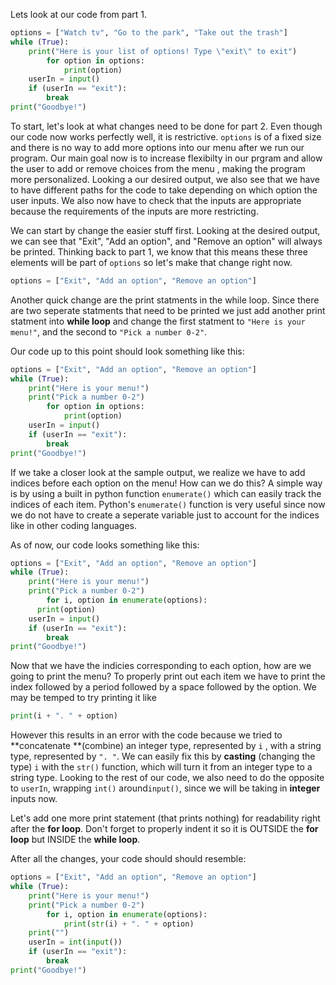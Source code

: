 <!--title={Flexible option printing}-->
<!--badges={Python: 10}-->
<!--concepts={User Input, Print Statements, Casting}-->

Lets look at our code from part 1.

```python
options = ["Watch tv", "Go to the park", "Take out the trash"]
while (True):
    print("Here is your list of options! Type \"exit\" to exit")
		for option in options:
    		print(option)
    userIn = input()
    if (userIn == "exit"):
        break
print("Goodbye!")
```

To start, let's look at what changes need to be done for part 2. Even though our code now works perfectly well, it is restrictive. `options` is of a fixed size and there is no way  to add more options into our menu after we run our program. Our main goal now is to increase flexibilty in our prgram and allow the user to add or remove choices from the menu , making the program more personalized. Looking a our desired output, we also see that we have to have different paths for the code to take depending on which option the user inputs. We also now have to check that the inputs are appropriate because the requirements of the inputs are more restricting.

We can start by change the easier stuff first. Looking at the desired output, we can see that "Exit", "Add an option", and "Remove an option" will always be printed. Thinking back to part 1, we know that this means these three elements will be part of `options` so let's make that change right now. 

```python
options = ["Exit", "Add an option", "Remove an option"]
```

Another quick change are the print statments in the while loop. Since there are two seperate statments that need to be printed we just add another print statment into **while loop** and change the first statment to `"Here is your menu!"`, and the second to `"Pick a number 0-2"`.

Our code up to this point should look something like this:

```python
options = ["Exit", "Add an option", "Remove an option"]
while (True):
    print("Here is your menu!")
    print("Pick a number 0-2")
		for option in options:
    		print(option)
    userIn = input()
    if (userIn == "exit"):
        break
print("Goodbye!")
```

If we take a closer look at the sample output, we realize we have to add indices before each option on the menu! How can we do this? A simple way is by using a built in python function `enumerate()` which can easily track the indices  of each item. Python's `enumerate()` function is very useful since now we do not have to create a seperate variable just to account for the indices like in other coding languages.  

As of now, our code looks something like this: 

```python
options = ["Exit", "Add an option", "Remove an option"]
while (True):
    print("Here is your menu!")
    print("Pick a number 0-2")
		for i, option in enumerate(options):
      print(option)
    userIn = input()
    if (userIn == "exit"):
        break
print("Goodbye!")
```

Now that we have the indicies corresponding to each option, how are we going to print the menu? To properly print out each item we have to print the index followed by a period followed by a space followed by the option. We may be temped to try printing it like

```python
print(i + ". " + option)
```

However this results in an error with the code because we tried to **concatenate **(combine) an integer type, represented by `i` , with a string type, represented by `". "`.  We can easily fix this by **casting** (changing the type) `i` with  the `str()` function, which will turn it from an integer type to a string type. Looking to the rest of our code, we also need to do the opposite to `userIn`, wrapping `int()` around`input()`, since we will be taking in **integer** inputs now. 

Let's add one more print statement (that prints nothing) for readability right after the **for loop**. Don't forget to properly indent it so it is OUTSIDE the **for loop** but INSIDE the **while loop**.

After all the changes, your code should should resemble: 

```python
options = ["Exit", "Add an option", "Remove an option"]
while (True):
    print("Here is your menu!")
    print("Pick a number 0-2")
		for i, option in enumerate(options):
    		print(str(i) + ". " + option)
    print("")
    userIn = int(input())
    if (userIn == "exit"):
        break
print("Goodbye!")
```
